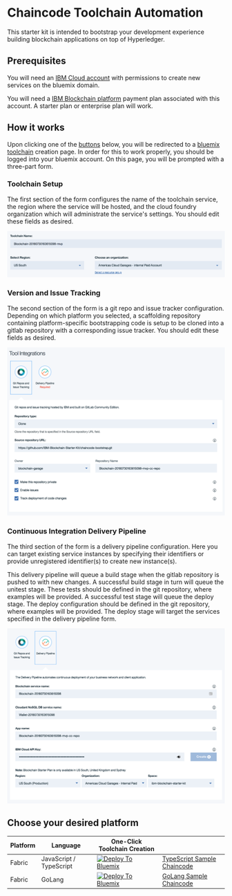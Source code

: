# Chaincode Toolchain Automation

This starter kit is intended to bootstrap your development experience building blockchain applications on top of Hyperledger. 

## Prerequisites

You will need an [IBM Cloud account](https://console.bluemix.net/dashboard/apps/) with permissions to create new services on the bluemix domain. 

You will need a [IBM Blockchain platform](https://console.bluemix.net/docs/services/blockchain/index.html#ibm-blockchain-platform) payment plan associated with this account. A starter plan or enterprise plan will work.

## How it works

Upon clicking one of the [buttons](#choose-your-desired-platform) below, you will be redirected to a [bluemix toolchain](https://console.bluemix.net/docs/services/ContinuousDelivery/toolchains_about.html) creation page. In order for this to work properly, you should be logged into your bluemix account. On this page, you will be prompted with a three-part form. 

### Toolchain Setup

The first section of the form configures the name of the toolchain service, the region where the service will be hosted, and the cloud foundry organization which will administrate the service's settings. You should edit these fields as desired.

![Toolchain Config Image](assets/toolchain_config.png)


### Version and Issue Tracking

The second section of the form is a git repo and issue tracker configuration. Depending on which platform you selected, a scaffolding repository containing platform-specific bootstrapping code is setup to be cloned into a gitlab repository with a corresponding issue tracker. You should edit these fields as desired.

![Version and Issue Tracking Config Image](assets/git_repo_issues_config.png)

### Continuous Integration Delivery Pipeline

The third section of the form is a delivery pipeline configuration. Here you can target existing service instances by specifying their identifiers or provide unregistered identifier(s) to create new instance(s). 

This delivery pipeline will queue a build stage when the gitlab repository is pushed to with new changes. A successful build stage in turn will queue the unitest stage. These tests should be defined in the git repository, where examples will be provided. A successful test stage will queue the deploy stage. The deploy configuration should be defined in the git repository, where examples will be provided. The deploy stage will target the services specified in the delivery pipeline form. 

![Pipeline Config Image](assets/pipeline_config.png)

## Choose your desired platform

|Platform|Language|One-Click Toolchain Creation||
|---------|----------|----------|----------|
| Fabric | JavaScript / TypeScript | [![Deploy To Bluemix](https://console.ng.bluemix.net/devops/graphics/create_toolchain_button.png)](https://console.ng.bluemix.net/devops/setup/deploy/?repository=https://github.com/abisarvepalli/blockchain-toolchain&branch=chaincode-v2&platform=js&bootstrapRepo=https://github.com/abisarvepalli/nodejs-chaincode-bootstrap.git&env_id=ibm:yp:u\s-south) | [TypeScript Sample Chaincode](https://github.com/abisarvepalli/nodejs-chaincode-bootstrap/tree/toolchain-chaincode) |
| Fabric | GoLang | [![Deploy To Bluemix](https://console.ng.bluemix.net/devops/graphics/create_toolchain_button.png)](https://console.ng.bluemix.net/devops/setup/deploy/?repository=https://github.com/abisarvepalli/blockchain-toolchain&branch=chaincode-v2&platform=go&bootstrapRepo=https://github.com/abisarvepalli/chaincode-bootstrap.git&env_id=ibm:yp:u\s-south) | [GoLang Sample Chaincode](https://github.com/abisarvepalli/chaincode-bootstrap/tree/toolchain-chaincode) |